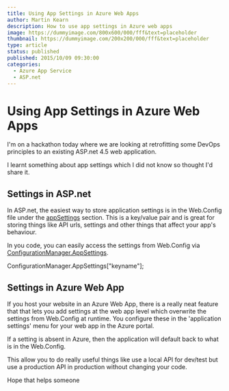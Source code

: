 ```yaml
---
title: Using App Settings in Azure Web Apps
author: Martin Kearn
description: How to use app settings in Azure web apps
image: https://dummyimage.com/800x600/000/fff&text=placeholder
thumbnail: https://dummyimage.com/200x200/000/fff&text=placeholder
type: article
status: published
published: 2015/10/09 09:30:00
categories: 
  - Azure App Service
  - ASP.net
---
```


# Using App Settings in Azure Web Apps

I'm on a hackathon today where we are looking at retrofitting some DevOps principles to an existing ASP.net 4.5 web application.

I learnt something about app settings which I did not know so thought I'd share it.

## Settings in ASP.net

In ASP.net, the easiest way to store application settings is in the Web.Config file under the [appSettings](https://msdn.microsoft.com/en-us/library/aa903313(v=vs.71).aspx) section. This is a key/value pair and is great for storing things like API urls, settings and other things that affect your app's behaviour.

In you code, you can easily access the settings from Web.Config via [ConfigurationManager.AppSettings](https://msdn.microsoft.com/en-us/library/system.configuration.configurationmanager.appsettings%28v=vs.110%29.aspx).

ConfigurationManager.AppSettings["keyname"];

## Settings in Azure Web App

If you host your website in an Azure Web App, there is a really neat feature that that lets you add settings at the web app level which overwrite the settings from Web.Config at runtime. You configure these in the 'application settings' menu for your web app in the Azure portal.

If a setting is absent in Azure, then the application will default back to what is in the Web.Config.

This allow you to do really useful things like use a local API for dev/test but use a production API in production without changing your code.

Hope that helps someone